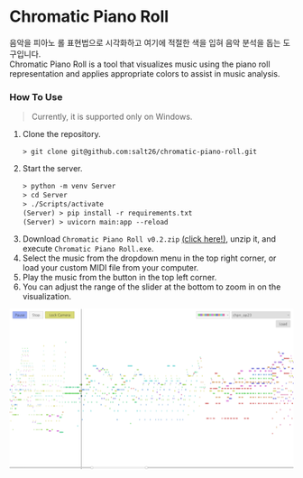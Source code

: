 # Chromatic Piano Roll

음악을 피아노 롤 표현법으로 시각화하고 여기에 적절한 색을 입혀 음악 분석을 돕는 도구입니다.  
Chromatic Piano Roll is a tool that visualizes music using the piano roll representation and applies appropriate colors to assist in music analysis.

### How To Use
> Currently, it is supported only on Windows.

1. Clone the repository.
    ```console
    > git clone git@github.com:salt26/chromatic-piano-roll.git
    ```
2. Start the server.
    ```console
    > python -m venv Server
    > cd Server
    > ./Scripts/activate
    (Server) > pip install -r requirements.txt
    (Server) > uvicorn main:app --reload
    ```
3. Download `Chromatic Piano Roll v0.2.zip` [(click here!)](https://github.com/salt26/chromatic-piano-roll/releases/tag/v0.2), unzip it, and execute `Chromatic Piano Roll.exe`.
4. Select the music from the dropdown menu in the top right corner, or load your custom MIDI file from your computer.
5. Play the music from the button in the top left corner.
6. You can adjust the range of the slider at the bottom to zoom in on the visualization.

![Screenshot1](./Figures/Screenshot1.png)